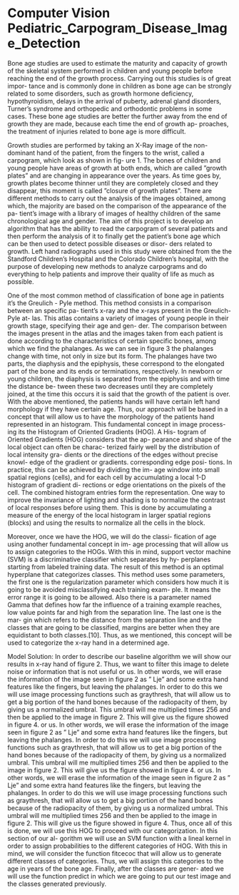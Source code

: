 # Computer Vision Pediatric_Carpogram_Disease_Image_Detection

Bone age studies are used to estimate the maturity and capacity of growth of the skeletal system performed in children and young people before reaching the end of the growth process. Carrying out this studies is of great impor- tance and is commonly done in children as bone age can be strongly related to some disorders, such as growth hormone deficiency, hypothyroidism, delays in the arrival of puberty, adrenal gland disorders, Turner’s syndrome and orthopedic and orthodontic problems in some cases. These bone age studies are better the further away from the end of growth they are made, because each time the end of growth ap- proaches, the treatment of injuries related to bone age is more difficult.

Growth studies are performed by taking an X-Ray image of the non-dominant hand of the patient, from the fingers to the wrist, called a carpogram, which look as shown in fig- ure 1. The bones of children and young people have areas of growth at both ends, which are called ”growth plates” and are changing in appearance over the years. As time goes by, growth plates become thinner until they are completely closed and they disappear, this moment is called ”closure of growth plates”. There are different methods to carry out the analysis of the images obtained, among which, the majority are based on the comparison of the appearance of the pa- tient’s image with a library of images of healthy children of the same chronological age and gender.
The aim of this project is to develop an algorithm that has the ability to read the carpogram of several patients and then perform the analysis of it to finally get the patient’s bone age which can be then used to detect possible diseases or disor- ders related to growth. Left hand radiographs used in this study were obtained from the the Standford Children’s Hospital and the Colorado Children’s hospital, with the purpose of developing new methods to analyze carpograms and do everything to help patients and improve their quality of life as much as possible.

One of the most common method of classification of bone age in patients it’s the Greulich - Pyle method. This method consists in a comparison between an specific pa- tient’s x-ray and the x-rays present in the Greulich-Pyle at- las. This atlas contains a variety of images of young people in their growth stage, specifying their age and gen- der. The comparison between the images present in the atlas and the images taken from each patient is done according to the characteristics of certain specific bones, among which we find the phalanges.
As we can see in figure 3 the phalanges change with time, not only in size but its form. The phalanges have two parts, the diaphysis and the epiphysis, these correspond to the elongated part of the bone and its ends or terminations, respectively. In newborn or young children, the diaphysis is separated from the epiphysis and with time the distance be- tween these two decreases until they are completely joined, at the time this occurs it is said that the growth of the patient is over. 
With the above mentioned, the patients hands will have certain left hand morphology if they have certain age. Thus, our approach will be based in a concept that will allow us to have the morphology of the patients hand represented in an histogram. This fundamental concept in image process- ing its the Histogram of Oriented Gradients (HOG). A His- togram of Oriented Gradients (HOG) considers that the ap- pearance and shape of the local object can often be charac- terized fairly well by the distribution of local intensity gra- dients or the directions of the edges without precise knowl- edge of the gradient or gradients. corresponding edge posi- tions. In practice, this can be achieved by dividing the im- age window into small spatial regions (cells), and for each cell by accumulating a local 1-D histogram of gradient di- rections or edge orientations on the pixels of the cell. The combined histogram entries form the representation. One way to improve the invariance of lighting and shading is to normalize the contrast of local responses before using them. This is done by accumulating a measure of the energy of the local histogram in larger spatial regions (blocks) and using the results to normalize all the cells in the block.

Moreover, once we have the HOG, we will do the classi- fication of age using another fundamental concept in im- age processing that will allow us to assign categories to the HOGs. With this in mind, support vector machine (SVM) is a discriminative classifier which separates by hy- perplanes starting from labeled training data. The result of this method is an optimal hyperplane that categorizes classes. This method uses some parameters, the first one is the regularization parameter which considers how much it is going to be avoided misclassifying each training exam- ple. It means the error range it is going to be allowed. Also there is a parameter named Gamma that defines how far the influence of a training example reaches, low value points far and high from the separation line. The last one is the mar- gin which refers to the distance from the separation line and the classes that are going to be classified, margins are better when they are equidistant to both classes.[10]. Thus, as we mentioned, this concept will be used to categorize the x-ray hand in a determined age.

Model Solution:
In order to describe our baseline algorithm we will show our results in x-ray hand of figure 2. Thus, we want to filter this image to delete noise or information that is not useful or us. In other words, we will erase the information of the image seen in figure 2 as ” Lje” and some extra hand features like the fingers, but leaving the phalanges. In order to do this we will use image processing functions such as graythresh, that will allow us to get a big portion of the hand bones because of the radiopacity of them, by giving us a normalized umbral. This umbral will me multiplied times 256 and then be applied to the image in figure 2. This will give us the figure showed in figure 4. or us. In other words, we will erase the information of the image seen in figure 2 as ” Lje” and some extra hand features like the fingers, but leaving the phalanges. In order to do this we will use image processing functions such as graythresh, that will allow us to get a big portion of the hand bones because of the radiopacity of them, by giving us a normalized umbral. This umbral will me multiplied times 256 and then be applied to the image in figure 2. This will give us the figure showed in figure 4. or us. In other words, we will erase the information of the image seen in figure 2 as ” Lje” and some extra hand features like the fingers, but leaving the phalanges. In order to do this we will use image processing functions such as graythresh, that will allow us to get a big portion of the hand bones because of the radiopacity of them, by giving us a normalized umbral. This umbral will me multiplied times 256 and then be applied to the image in figure 2. This will give us the figure showed in figure 4. Thus, once all of this is done, we will use this HOG to proceed with our categorization. In this section of our al- gorithm we will use an SVM function with a lineal kernel in order to assign probabilities to the different categories of HOG. With this in mind, we will consider the function fitcecoc that will allow us to generate different classes of categories. Thus, we will assign this categories to the age in years of the bone age. Finally, after the classes are gener- ated we will use the function predict in which we are going to put our test image and the classes generated previously.
